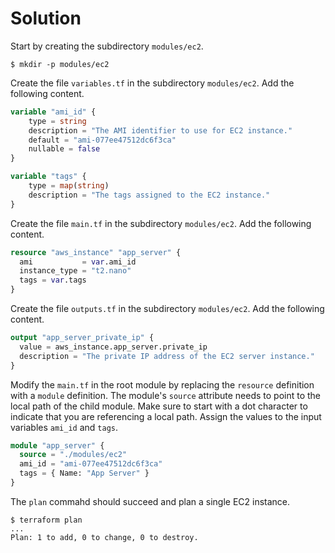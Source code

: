 # Solution

Start by creating the subdirectory `modules/ec2`.

```
$ mkdir -p modules/ec2
```

Create the file `variables.tf` in the subdirectory `modules/ec2`. Add the following content.

```terraform
variable "ami_id" {
    type = string
    description = "The AMI identifier to use for EC2 instance."
    default = "ami-077ee47512dc6f3ca"
    nullable = false
}

variable "tags" {
    type = map(string)
    description = "The tags assigned to the EC2 instance."
}
```

Create the file `main.tf` in the subdirectory `modules/ec2`. Add the following content.

```terraform
resource "aws_instance" "app_server" {
  ami           = var.ami_id
  instance_type = "t2.nano"
  tags = var.tags
}
```

Create the file `outputs.tf` in the subdirectory `modules/ec2`. Add the following content.


```terraform
output "app_server_private_ip" {
  value = aws_instance.app_server.private_ip
  description = "The private IP address of the EC2 server instance."
}
```

Modify the `main.tf` in the root module by replacing the `resource` definition with a `module` definition. The module's `source` attribute needs to point to the local path of the child module. Make sure to start with a dot character to indicate that you are referencing a local path. Assign the values to the input variables `ami_id` and `tags`.

```terraform
module "app_server" {
  source = "./modules/ec2"
  ami_id = "ami-077ee47512dc6f3ca"
  tags = { Name: "App Server" }
}
```

The `plan` commahd should succeed and plan a single EC2 instance.

```
$ terraform plan
...
Plan: 1 to add, 0 to change, 0 to destroy.
```